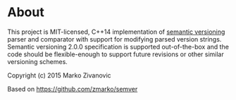 # About

This project is MIT-licensed, C++14 implementation of [semantic versioning](http://semver.org) parser and comparator with support for modifying parsed version strings. Semantic versioning 2.0.0 specification is supported out-of-the-box and the code should be flexible-enough to support future revisions or other similar versioning schemes.

Copyright (c) 2015 Marko Zivanovic

Based on https://github.com/zmarko/semver
